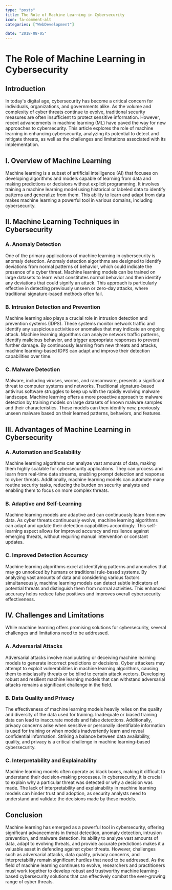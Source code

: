 ```yaml
---
type: "posts"
title: The Role of Machine Learning in Cybersecurity
icon: fa-comment-alt
categories: ["WebDevelopment"]

date: "2018-08-05"
---
```




# The Role of Machine Learning in Cybersecurity

## Introduction
In today's digital age, cybersecurity has become a critical concern for individuals, organizations, and governments alike. As the volume and complexity of cyber threats continue to evolve, traditional security measures are often insufficient to protect sensitive information. However, recent advancements in machine learning (ML) have paved the way for new approaches to cybersecurity. This article explores the role of machine learning in enhancing cybersecurity, analyzing its potential to detect and mitigate threats, as well as the challenges and limitations associated with its implementation.

## I. Overview of Machine Learning
Machine learning is a subset of artificial intelligence (AI) that focuses on developing algorithms and models capable of learning from data and making predictions or decisions without explicit programming. It involves training a machine learning model using historical or labeled data to identify patterns and generalize from them. This ability to learn and adapt from data makes machine learning a powerful tool in various domains, including cybersecurity.

## II. Machine Learning Techniques in Cybersecurity
### A. Anomaly Detection
One of the primary applications of machine learning in cybersecurity is anomaly detection. Anomaly detection algorithms are designed to identify deviations from normal patterns of behavior, which could indicate the presence of a cyber threat. Machine learning models can be trained on large datasets to learn what constitutes normal behavior and then identify any deviations that could signify an attack. This approach is particularly effective in detecting previously unseen or zero-day attacks, where traditional signature-based methods often fail.

### B. Intrusion Detection and Prevention
Machine learning also plays a crucial role in intrusion detection and prevention systems (IDPS). These systems monitor network traffic and identify any suspicious activities or anomalies that may indicate an ongoing attack. Machine learning algorithms can analyze network traffic patterns, identify malicious behavior, and trigger appropriate responses to prevent further damage. By continuously learning from new threats and attacks, machine learning-based IDPS can adapt and improve their detection capabilities over time.

### C. Malware Detection
Malware, including viruses, worms, and ransomware, presents a significant threat to computer systems and networks. Traditional signature-based antivirus software struggles to keep up with the rapidly evolving malware landscape. Machine learning offers a more proactive approach to malware detection by training models on large datasets of known malware samples and their characteristics. These models can then identify new, previously unseen malware based on their learned patterns, behaviors, and features.

## III. Advantages of Machine Learning in Cybersecurity
### A. Automation and Scalability
Machine learning algorithms can analyze vast amounts of data, making them highly scalable for cybersecurity applications. They can process and learn from real-time data streams, enabling prompt detection and response to cyber threats. Additionally, machine learning models can automate many routine security tasks, reducing the burden on security analysts and enabling them to focus on more complex threats.

### B. Adaptive and Self-Learning
Machine learning models are adaptive and can continuously learn from new data. As cyber threats continuously evolve, machine learning algorithms can adapt and update their detection capabilities accordingly. This self-learning aspect allows for improved accuracy and resilience against emerging threats, without requiring manual intervention or constant updates.

### C. Improved Detection Accuracy
Machine learning algorithms excel at identifying patterns and anomalies that may go unnoticed by humans or traditional rule-based systems. By analyzing vast amounts of data and considering various factors simultaneously, machine learning models can detect subtle indicators of potential threats and distinguish them from normal activities. This enhanced accuracy helps reduce false positives and improves overall cybersecurity effectiveness.

## IV. Challenges and Limitations
While machine learning offers promising solutions for cybersecurity, several challenges and limitations need to be addressed.
### A. Adversarial Attacks
Adversarial attacks involve manipulating or deceiving machine learning models to generate incorrect predictions or decisions. Cyber attackers may attempt to exploit vulnerabilities in machine learning algorithms, causing them to misclassify threats or be blind to certain attack vectors. Developing robust and resilient machine learning models that can withstand adversarial attacks remains a significant challenge in the field.

### B. Data Quality and Privacy
The effectiveness of machine learning models heavily relies on the quality and diversity of the data used for training. Inadequate or biased training data can lead to inaccurate models and false detections. Additionally, privacy concerns arise when sensitive or personally identifiable information is used for training or when models inadvertently learn and reveal confidential information. Striking a balance between data availability, quality, and privacy is a critical challenge in machine learning-based cybersecurity.

### C. Interpretability and Explainability
Machine learning models often operate as black boxes, making it difficult to understand their decision-making processes. In cybersecurity, it is crucial to explain why a particular threat was detected or why a decision was made. The lack of interpretability and explainability in machine learning models can hinder trust and adoption, as security analysts need to understand and validate the decisions made by these models.

## Conclusion
Machine learning has emerged as a powerful tool in cybersecurity, offering significant advancements in threat detection, anomaly detection, intrusion prevention, and malware detection. Its ability to analyze vast amounts of data, adapt to evolving threats, and provide accurate predictions makes it a valuable asset in defending against cyber threats. However, challenges such as adversarial attacks, data quality, privacy concerns, and interpretability remain significant hurdles that need to be addressed. As the field of machine learning continues to evolve, researchers and practitioners must work together to develop robust and trustworthy machine learning-based cybersecurity solutions that can effectively combat the ever-growing range of cyber threats.